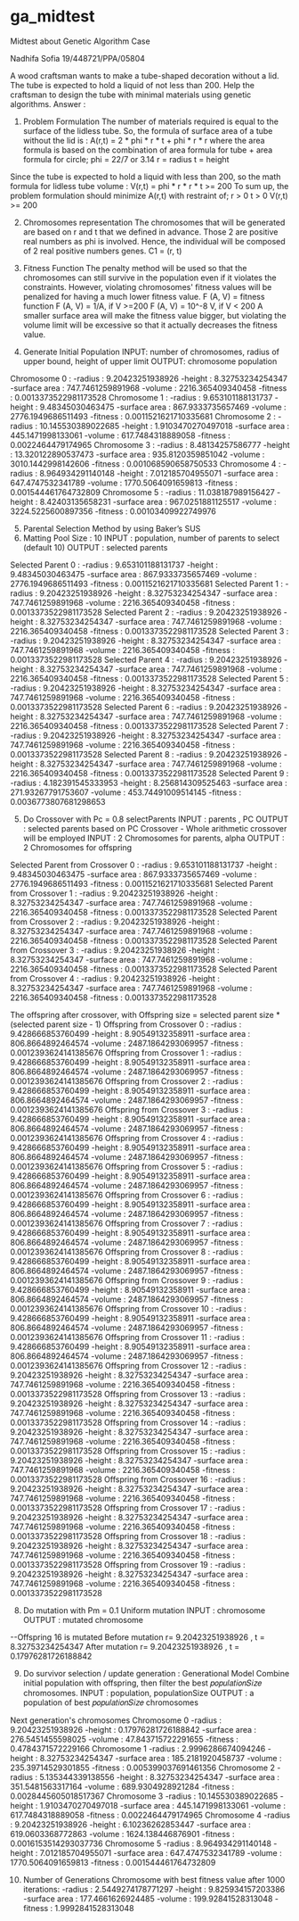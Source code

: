 # ga_midtest
Midtest about Genetic Algorithm Case

Nadhifa Sofia 
19/448721/PPA/05804

A wood craftsman wants to make a tube-shaped decoration without a lid. The tube is expected to hold a liquid of not less than 200. Help the craftsman to design the tube with minimal materials using genetic algorithms.
Answer : 
1. Problem Formulation
The number of materials required is  equal to the surface of the lidless tube. So, the formula of surface area of a tube without the lid is :
A(r,t) = 2 * phi * r * t  +  phi * r * r
where the area formula is based on the combination of area formula for tube + area formula for circle;
phi = 22/7 or 3.14
r = radius
t = height

Since the tube is expected to hold a liquid with less than 200, so the math formula for lidless tube volume :
V(r,t) = phi * r * r * t >= 200
To sum up, the problem formulation should minimize A(r,t) with restraint of;
r > 0
t > 0
V(r,t) >= 200


2. Chromosomes representation 
The chromosomes that will be generated are based on r and t that we defined in advance. Those 2 are positive real numbers as phi is involved. Hence, the individual will be composed of 2 real positive numbers genes. 
C1 = (r, t)


3. Fitness Function
The penalty method will be used so that the chromosomes can still survive in the population even if it violates the constraints. However, violating chromosomes' fitness values will be penalized for having a much lower fitness value.
F (A, V) = fitness function
F (A, V) = 1/A,            if V >=200
F (A, V) = 10^-8 V,    if V < 200
A smaller surface area will make the fitness value bigger, but violating the volume limit will be excessive so that it actually decreases the fitness value.


4. Generate Initial Population
INPUT: number of chromosomes, radius of upper bound, height of upper limit
OUTPUT: chromosome population

Chromosome 0 :
-radius :  9.20423251938926
-height :  8.32753234254347
-surface area :  747.7461259891968
-volume :  2216.365409340458
-fitness :  0.0013373522981173528
Chromosome 1 :
-radius :  9.653101188131737
-height :  9.48345030463475
-surface area :  867.9333735657469
-volume :  2776.1949686511493
-fitness :  0.0011521621710335681
Chromosome 2 :
-radius :  10.145530389022685
-height :  1.9103470270497018
-surface area :  445.1471998133061
-volume :  617.7484318889058
-fitness :  0.0022464479174965
Chromosome 3 :
-radius :  8.48134257586777
-height :  13.320122890537473
-surface area :  935.8120359851042
-volume :  3010.1442998142606
-fitness :  0.001068590658750533
Chromosome 4 :
-radius :  8.964934291140148
-height :  7.012185704955071
-surface area :  647.4747532341789
-volume :  1770.5064091659813
-fitness :  0.001544461764732809
Chromosome 5 :
-radius :  11.038187989156427
-height :  8.42403135658231
-surface area :  967.0251881125517
-volume :  3224.5225600897356
-fitness :  0.00103409922749976


5. Parental Selection Method by using Baker’s SUS
6. Matting Pool Size : 10
INPUT : population, number of parents to select (default 10)
OUTPUT : selected parents

Selected Parent 0 :
-radius :  9.653101188131737
-height :  9.48345030463475
-surface area :  867.9333735657469
-volume :  2776.1949686511493
-fitness :  0.0011521621710335681
Selected Parent 1 :
-radius :  9.20423251938926
-height :  8.32753234254347
-surface area :  747.7461259891968
-volume :  2216.365409340458
-fitness :  0.0013373522981173528
Selected Parent 2 :
-radius :  9.20423251938926
-height :  8.32753234254347
-surface area :  747.7461259891968
-volume :  2216.365409340458
-fitness :  0.0013373522981173528
Selected Parent 3 :
-radius :  9.20423251938926
-height :  8.32753234254347
-surface area :  747.7461259891968
-volume :  2216.365409340458
-fitness :  0.0013373522981173528
Selected Parent 4 :
-radius :  9.20423251938926
-height :  8.32753234254347
-surface area :  747.7461259891968
-volume :  2216.365409340458
-fitness :  0.0013373522981173528
Selected Parent 5 :
-radius :  9.20423251938926
-height :  8.32753234254347
-surface area :  747.7461259891968
-volume :  2216.365409340458
-fitness :  0.0013373522981173528
Selected Parent 6 :
-radius :  9.20423251938926
-height :  8.32753234254347
-surface area :  747.7461259891968
-volume :  2216.365409340458
-fitness :  0.0013373522981173528
Selected Parent 7 :
-radius :  9.20423251938926
-height :  8.32753234254347
-surface area :  747.7461259891968
-volume :  2216.365409340458
-fitness :  0.0013373522981173528
Selected Parent 8 :
-radius :  9.20423251938926
-height :  8.32753234254347
-surface area :  747.7461259891968
-volume :  2216.365409340458
-fitness :  0.0013373522981173528
Selected Parent 9 :
-radius :  4.182391545333953
-height :  8.256814309525463
-surface area :  271.93267791753607
-volume :  453.74491009514145
-fitness :  0.0036773807681298653


5. Do Crossover with Pc = 0.8
selectParents
INPUT : parents , PC
OUTPUT : selected parents based on PC
Crossover - Whole arithmetic crossover will be employed
INPUT : 2 Chromosomes for parents, alpha
OUTPUT : 2 Chromosomes for offspring

Selected Parent from Crossover 0 :
-radius :  9.653101188131737
-height :  9.48345030463475
-surface area :  867.9333735657469
-volume :  2776.1949686511493
-fitness :  0.0011521621710335681
Selected Parent from Crossover 1 :
-radius :  9.20423251938926
-height :  8.32753234254347
-surface area :  747.7461259891968
-volume :  2216.365409340458
-fitness :  0.0013373522981173528
Selected Parent from Crossover 2 :
-radius :  9.20423251938926
-height :  8.32753234254347
-surface area :  747.7461259891968
-volume :  2216.365409340458
-fitness :  0.0013373522981173528
Selected Parent from Crossover 3 :
-radius :  9.20423251938926
-height :  8.32753234254347
-surface area :  747.7461259891968
-volume :  2216.365409340458
-fitness :  0.0013373522981173528
Selected Parent from Crossover 4 :
-radius :  9.20423251938926
-height :  8.32753234254347
-surface area :  747.7461259891968
-volume :  2216.365409340458
-fitness :  0.0013373522981173528

The offspring after crossover, with Offspring size = selected parent size * (selected parent size - 1)
Offspring from Crossover 0 :
-radius :  9.428666853760499
-height :  8.90549132358911
-surface area :  806.8664892464574
-volume :  2487.1864293069957
-fitness :  0.0012393624141385676
Offspring from Crossover 1 :
-radius :  9.428666853760499
-height :  8.90549132358911
-surface area :  806.8664892464574
-volume :  2487.1864293069957
-fitness :  0.0012393624141385676
Offspring from Crossover 2 :
-radius :  9.428666853760499
-height :  8.90549132358911
-surface area :  806.8664892464574
-volume :  2487.1864293069957
-fitness :  0.0012393624141385676
Offspring from Crossover 3 :
-radius :  9.428666853760499
-height :  8.90549132358911
-surface area :  806.8664892464574
-volume :  2487.1864293069957
-fitness :  0.0012393624141385676
Offspring from Crossover 4 :
-radius :  9.428666853760499
-height :  8.90549132358911
-surface area :  806.8664892464574
-volume :  2487.1864293069957
-fitness :  0.0012393624141385676
Offspring from Crossover 5 :
-radius :  9.428666853760499
-height :  8.90549132358911
-surface area :  806.8664892464574
-volume :  2487.1864293069957
-fitness :  0.0012393624141385676
Offspring from Crossover 6 :
-radius :  9.428666853760499
-height :  8.90549132358911
-surface area :  806.8664892464574
-volume :  2487.1864293069957
-fitness :  0.0012393624141385676
Offspring from Crossover 7 :
-radius :  9.428666853760499
-height :  8.90549132358911
-surface area :  806.8664892464574
-volume :  2487.1864293069957
-fitness :  0.0012393624141385676
Offspring from Crossover 8 :
-radius :  9.428666853760499
-height :  8.90549132358911
-surface area :  806.8664892464574
-volume :  2487.1864293069957
-fitness :  0.0012393624141385676
Offspring from Crossover 9 :
-radius :  9.428666853760499
-height :  8.90549132358911
-surface area :  806.8664892464574
-volume :  2487.1864293069957
-fitness :  0.0012393624141385676
Offspring from Crossover 10 :
-radius :  9.428666853760499
-height :  8.90549132358911
-surface area :  806.8664892464574
-volume :  2487.1864293069957
-fitness :  0.0012393624141385676
Offspring from Crossover 11 :
-radius :  9.428666853760499
-height :  8.90549132358911
-surface area :  806.8664892464574
-volume :  2487.1864293069957
-fitness :  0.0012393624141385676
Offspring from Crossover 12 :
-radius :  9.20423251938926
-height :  8.32753234254347
-surface area :  747.7461259891968
-volume :  2216.365409340458
-fitness :  0.0013373522981173528
Offspring from Crossover 13 :
-radius :  9.20423251938926
-height :  8.32753234254347
-surface area :  747.7461259891968
-volume :  2216.365409340458
-fitness :  0.0013373522981173528
Offspring from Crossover 14 :
-radius :  9.20423251938926
-height :  8.32753234254347
-surface area :  747.7461259891968
-volume :  2216.365409340458
-fitness :  0.0013373522981173528
Offspring from Crossover 15 :
-radius :  9.20423251938926
-height :  8.32753234254347
-surface area :  747.7461259891968
-volume :  2216.365409340458
-fitness :  0.0013373522981173528
Offspring from Crossover 16 :
-radius :  9.20423251938926
-height :  8.32753234254347
-surface area :  747.7461259891968
-volume :  2216.365409340458
-fitness :  0.0013373522981173528
Offspring from Crossover 17 :
-radius :  9.20423251938926
-height :  8.32753234254347
-surface area :  747.7461259891968
-volume :  2216.365409340458
-fitness :  0.0013373522981173528
Offspring from Crossover 18 :
-radius :  9.20423251938926
-height :  8.32753234254347
-surface area :  747.7461259891968
-volume :  2216.365409340458
-fitness :  0.0013373522981173528
Offspring from Crossover 19 :
-radius :  9.20423251938926
-height :  8.32753234254347
-surface area :  747.7461259891968
-volume :  2216.365409340458
-fitness :  0.0013373522981173528


8. Do mutation with Pm = 0.1
Uniform mutation
INPUT : chromosome
OUTPUT : mutated chromosome

--Offspring 16 is mutated
Before mutation r= 9.20423251938926 , t =  8.32753234254347
After mutation r= 9.20423251938926 , t =  0.17976281726188842


9. Do survivor selection / update generation : Generational Model
Combine initial population with offspring, then filter the best 
𝑝𝑜𝑝𝑢𝑙𝑎𝑡𝑖𝑜𝑛𝑆𝑖𝑧𝑒
 chromosomes.
INPUT : population, populationSize
OUTPUT : a population of best 
𝑝𝑜𝑝𝑢𝑙𝑎𝑡𝑖𝑜𝑛𝑆𝑖𝑧𝑒
 chromosomes

Next generation's chromosomes
Chromosome 0
-radius :  9.20423251938926
-height :  0.17976281726188842
-surface area :  276.5451455598025
-volume :  47.843715722291655
-fitness :  0.4784371572229166
Chromosome 1
-radius :  2.9996286674094246
-height :  8.32753234254347
-surface area :  185.2181920458737
-volume :  235.39714529301855
-fitness :  0.005399037691461356
Chromosome 2
-radius :  5.135344339138556
-height :  8.32753234254347
-surface area :  351.5481563317164
-volume :  689.9304928921284
-fitness :  0.0028445605018517367
Chromosome 3
-radius :  10.145530389022685
-height :  1.9103470270497018
-surface area :  445.1471998133061
-volume :  617.7484318889058
-fitness :  0.0022464479174965
Chromosome 4
-radius :  9.20423251938926
-height :  6.10236262853447
-surface area :  619.0603368772863
-volume :  1624.138446876901
-fitness :  0.0016153514293037736
Chromosome 5
-radius :  8.964934291140148
-height :  7.012185704955071
-surface area :  647.4747532341789
-volume :  1770.5064091659813
-fitness :  0.001544461764732809


10. Number of Generations
Chromosome with best fitness value after 1000 iterations:
-radius :  2.5449274178771297
-height :  9.825934157203386
-surface area :  177.4661626924485
-volume :  199.92841528313048
-fitness :  1.9992841528313048

